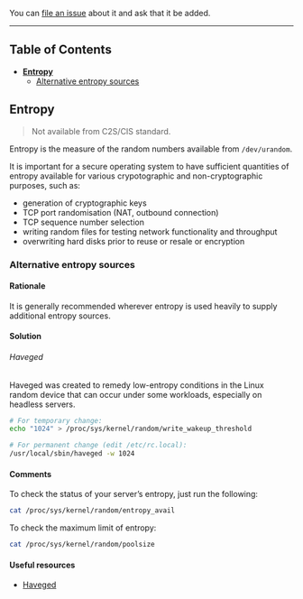 You can [file an issue](https://github.com/trimstray/the-practical-linux-hardening-guide/issues) about it and ask that it be added.

---

## Table of Contents

- **[Entropy](#entropy)**
  * [Alternative entropy sources](#alternative-entropy-sources)

## Entropy

  > Not available from C2S/CIS standard.

Entropy is the measure of the random numbers available from `/dev/urandom`.

It is important for a secure operating system to have sufficient quantities of entropy available for various crypotographic and non-cryptographic purposes, such as:

- generation of cryptographic keys
- TCP port randomisation (NAT, outbound connection)
- TCP sequence number selection
- writing random files for testing network functionality and throughput
- overwriting hard disks prior to reuse or resale or encryption

### Alternative entropy sources

#### Rationale

It is generally recommended wherever entropy is used heavily to supply additional entropy sources.

#### Solution

###### Haveged

Haveged was created to remedy low-entropy conditions in the Linux random device that can occur under some workloads, especially on headless servers.

```bash
# For temporary change:
echo "1024" > /proc/sys/kernel/random/write_wakeup_threshold

# For permanent change (edit /etc/rc.local):
/usr/local/sbin/haveged -w 1024
```

#### Comments

To check the status of your server’s entropy, just run the following:

```bash
cat /proc/sys/kernel/random/entropy_avail
```

To check the maximum limit of entropy:

```bash
cat /proc/sys/kernel/random/poolsize
```

#### Useful resources

- [Haveged](http://www.issihosts.com/haveged/)
